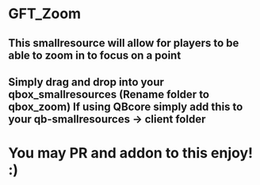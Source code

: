 # GFT_Zoom

## This smallresource will allow for players to be able to zoom in to focus on a point

## Simply drag and drop into your qbox_smallresources (Rename folder to qbox_zoom) If using QBcore simply add this to your qb-smallresources -> client folder

# You may PR and addon to this enjoy! :)
